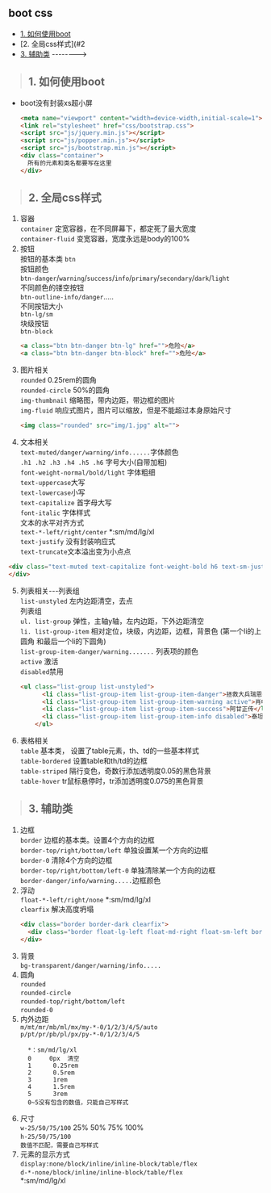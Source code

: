 ## boot css
- [1. 如何使用boot](#1)
- [2. 全局css样式](#2
- [3. 辅助类](#3)
-------->
><h2 id='1'>1. 如何使用boot</h2> 
- boot没有封装xs超小屏
  ```html
  <meta name="viewport" content="width=device-width,initial-scale=1">
  <link rel="stylesheet" href="css/bootstrap.css">
  <script src="js/jquery.min.js"></script>
  <script src="js/popper.min.js"></script>
  <script src="js/bootstrap.min.js"></script>
  <div class="container">
    所有的元素和类名都要写在这里			
  </div>
  ```

><h2 id='2'>2. 全局css样式</h2> 
1. 容器  
  `container` 定宽容器，在不同屏幕下，都定死了最大宽度  
  `container-fluid` 变宽容器，宽度永远是body的100%
2. 按钮  
  按钮的基本类 `btn`   
  按钮颜色  
  `btn-danger`/`warning`/`success`/`info`/`primary`/`secondary`/`dark`/`light`  
  不同颜色的镂空按钮  
  `btn-outline-info/danger`.....  
  不同按钮大小  
  `btn-lg/sm`  
  块级按钮  
  `btn-block`
    ```html
    <a class="btn btn-danger btn-lg" href="">危险</a>
    <a class="btn btn-danger btn-block" href="">危险</a>
    ```
3. 图片相关  
  `rounded`  0.25rem的圆角  
  `rounded-circle`  50%的圆角  
  `img-thumbnail` 缩略图，带内边距，带边框的图片  
  `img-fluid` 响应式图片，图片可以缩放，但是不能超过本身原始尺寸  
    ```html
    <img class="rounded" src="img/1.jpg" alt="">
    ```
4. 文本相关  
  `text-muted/danger/warning/info......`字体颜色    
  `.h1 .h2 .h3 .h4 .h5 .h6` 字号大小(自带加粗)     
  `font-weight-normal/bold/light` 字体粗细     
  `text-uppercase`大写     
  `text-lowercase`小写    
  `text-capitalize` 首字母大写   
  `font-italic` 字体样式   
  文本的水平对齐方式    
  `text-*-left/right/center`   *:sm/md/lg/xl  
  `text-justify` 没有封装响应式  
  `text-truncate`文本溢出变为小点点  
  ```html
  <div class="text-muted text-capitalize font-weight-bold h6 text-sm-justify text-md-right text-lg-center text-xl-right">JOEfklfjew
  </div>
  ```
5. 列表相关---列表组  
  `list-unstyled` 左内边距清空，去点  
  列表组  
  `ul. list-group`  弹性，主轴y轴，左内边距，下外边距清空  
  `li. list-group-item` 相对定位，块级，内边距，边框，背景色 (第一个li的上圆角 和最后一个li的下圆角)   
  `list-group-item-danger/warning.......` 列表项的颜色  
  `active` 激活  
  `disabled`禁用  
    ```html
    <ul class="list-group list-unstyled">
          <li class="list-group-item list-group-item-danger">拯救大兵瑞恩</li>
          <li class="list-group-item list-group-item-warning active">肖申克的救赎</li>
          <li class="list-group-item list-group-item-success">阿甘正传</li>
          <li class="list-group-item list-group-item-info disabled">泰坦尼克号</li>
        </ul>
    ```
6. 表格相关  
  `table` 基本类，   设置了table元素，th、td的一些基本样式  
  `table-bordered`  设置table和th/td的边框  
  `table-striped`    隔行变色，奇数行添加透明度0.05的黑色背景  
  `table-hover`     tr鼠标悬停时，tr添加透明度0.075的黑色背景  

><h2 id='3'>3. 辅助类</h2> 
1. 边框  
`border` 边框的基本类。设置4个方向的边框  
`border-top/right/bottom/left` 单独设置某一个方向的边框  
`border-0` 清除4个方向的边框  
`border-top/right/bottom/left-0` 单独清除某一个方向的边框  
`border-danger/info/warning.....`边框颜色  
2. 浮动  
  `float-*-left/right/none`   *:sm/md/lg/xl  
  `clearfix`  解决高度坍塌 
    ```html
    <div class="border border-dark clearfix">
      <div class="border float-lg-left float-md-right float-sm-left border-danger">11</div>
    </div>
    ```  
3. 背景  
  `bg-transparent/danger/warning/info.....`
4. 圆角  
  `rounded`     
  `rounded-circle`  
  `rounded-top/right/bottom/left`  
  `rounded-0`
5. 内外边距  
  `m/mt/mr/mb/ml/mx/my-*-0/1/2/3/4/5/auto`     
  `p/pt/pr/pb/pl/px/py-*-0/1/2/3/4/5`
    ```           
      *：sm/md/lg/xl
      0     0px  清空
      1      0.25rem
      2      0.5rem
      3      1rem
      4      1.5rem
      5      3rem
      0~5没有包含的数值，只能自己写样式  
    ```
6. 尺寸  
  `w-25/50/75/100`  25%  50%  75%  100%  
  `h-25/50/75/100`  
  `数值不匹配，需要自己写样式`  
7. 元素的显示方式  
  `display:none/block/inline/inline-block/table/flex`  
  `d-*-none/block/inline/inline-block/table/flex`  
  *:sm/md/lg/xl  
